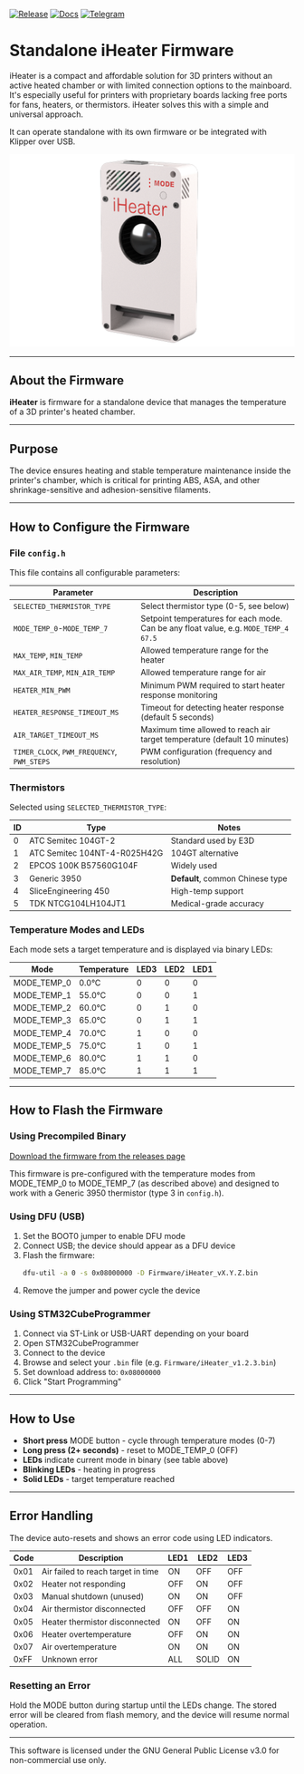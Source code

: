 [![Release](https://img.shields.io/github/v/release/pavluchenkor/iHeater-Standalone-Firmware?include_prereleases&label=latest)](https://github.com/pavluchenkor/iHeater-Standalone-Firmware/releases)
[![Docs](https://img.shields.io/badge/docs-view--online-green?logo=readthedocs)](https://docs.idryer.org/iHeater/README_ru/)
[![Telegram](https://img.shields.io/badge/Telegram-Join%20Chat-blue?logo=telegram)](https://t.me/iDryer)


# Standalone iHeater Firmware

iHeater is a compact and affordable solution for 3D printers without an active heated chamber or with limited connection options to the mainboard. It's especially useful for printers with proprietary boards lacking free ports for fans, heaters, or thermistors. iHeater solves this with a simple and universal approach.

It can operate standalone with its own firmware or be integrated with Klipper over USB.

![iHeater](imgweb/iHeater.png)

---

## About the Firmware

**iHeater** is firmware for a standalone device that manages the temperature of a 3D printer's heated chamber.

---

## Purpose

The device ensures heating and stable temperature maintenance inside the printer's chamber, which is critical for printing ABS, ASA, and other shrinkage-sensitive and adhesion-sensitive filaments.

---

## How to Configure the Firmware

### File `config.h`

This file contains all configurable parameters:

| Parameter                                 | Description                                                                                   |
| ----------------------------------------- | --------------------------------------------------------------------------------------------- |
| `SELECTED_THERMISTOR_TYPE`                | Select thermistor type (0-5, see below)                                                       |
| `MODE_TEMP_0`-`MODE_TEMP_7`                           | Setpoint temperatures for each mode. Can be any float value, e.g. `MODE_TEMP_4 67.5`                |
| `MAX_TEMP`, `MIN_TEMP`                    | Allowed temperature range for the heater                                                      |
| `MAX_AIR_TEMP`, `MIN_AIR_TEMP`            | Allowed temperature range for air                                                             |
| `HEATER_MIN_PWM`                          | Minimum PWM required to start heater response monitoring                                      |
| `HEATER_RESPONSE_TIMEOUT_MS`              | Timeout for detecting heater response (default 5 seconds)                                     |
| `AIR_TARGET_TIMEOUT_MS`                   | Maximum time allowed to reach air target temperature (default 10 minutes)                    |
| `TIMER_CLOCK`, `PWM_FREQUENCY`, `PWM_STEPS` | PWM configuration (frequency and resolution)                                                |

### Thermistors

Selected using `SELECTED_THERMISTOR_TYPE`:

| ID | Type                          | Notes                              |
|----|-------------------------------|-------------------------------------|
| 0  | ATC Semitec 104GT-2           | Standard used by E3D                |
| 1  | ATC Semitec 104NT-4-R025H42G  | 104GT alternative                   |
| 2  | EPCOS 100K B57560G104F        | Widely used                         |
| 3  | Generic 3950                  | **Default**, common Chinese type    |
| 4  | SliceEngineering 450          | High-temp support                   |
| 5  | TDK NTCG104LH104JT1           | Medical-grade accuracy              |

### Temperature Modes and LEDs

Each mode sets a target temperature and is displayed via binary LEDs:

| Mode   | Temperature | LED3 | LED2 | LED1 |
|--------|-------------|------|------|------|
| MODE_TEMP_0  | 0.0°C       | 0    | 0    | 0    |
| MODE_TEMP_1  | 55.0°C      | 0    | 0    | 1    |
| MODE_TEMP_2  | 60.0°C      | 0    | 1    | 0    |
| MODE_TEMP_3  | 65.0°C      | 0    | 1    | 1    |
| MODE_TEMP_4  | 70.0°C      | 1    | 0    | 0    |
| MODE_TEMP_5  | 75.0°C      | 1    | 0    | 1    |
| MODE_TEMP_6  | 80.0°C      | 1    | 1    | 0    |
| MODE_TEMP_7  | 85.0°C      | 1    | 1    | 1    |

---

## How to Flash the Firmware

### Using Precompiled Binary

[Download the firmware from the releases page](https://github.com/pavluchenkor/iHeater-Standalone-Firmware/releases)

This firmware is pre-configured with the temperature modes from MODE_TEMP_0 to MODE_TEMP_7 (as described above) and designed to work with a Generic 3950 thermistor (type 3 in `config.h`).

### Using DFU (USB)

1. Set the BOOT0 jumper to enable DFU mode
2. Connect USB; the device should appear as a DFU device
3. Flash the firmware:
   ```bash
   dfu-util -a 0 -s 0x08000000 -D Firmware/iHeater_vX.Y.Z.bin
   ```
4. Remove the jumper and power cycle the device

### Using STM32CubeProgrammer

1. Connect via ST-Link or USB-UART depending on your board
2. Open STM32CubeProgrammer
3. Connect to the device
4. Browse and select your `.bin` file (e.g. `Firmware/iHeater_v1.2.3.bin`)
5. Set download address to: `0x08000000`
6. Click "Start Programming"

---

## How to Use

- **Short press** MODE button - cycle through temperature modes (0-7)
- **Long press (2+ seconds)** - reset to MODE_TEMP_0 (OFF)
- **LEDs** indicate current mode in binary (see table above)
- **Blinking LEDs** - heating in progress
- **Solid LEDs** - target temperature reached

---

## Error Handling

The device auto-resets and shows an error code using LED indicators.

| Code  | Description                               | LED1 | LED2 | LED3  |
|-------|-------------------------------------------|------|------|-------|
| 0x01  | Air failed to reach target in time        | ON   | OFF  | OFF   |
| 0x02  | Heater not responding                     | OFF  | ON   | OFF   |
| 0x03  | Manual shutdown (unused)                  | ON   | ON   | OFF   |
| 0x04  | Air thermistor disconnected                | OFF  | OFF  | ON    |
| 0x05  | Heater thermistor disconnected             | ON   | OFF  | ON    |
| 0x06  | Heater overtemperature                     | OFF  | ON   | ON    |
| 0x07  | Air overtemperature                        | ON   | ON   | ON    |
| 0xFF  | Unknown error                              | ALL  | SOLID| ON    |

### Resetting an Error

Hold the MODE button during startup until the LEDs change. The stored error will be cleared from flash memory, and the device will resume normal operation.

---

This software is licensed under the GNU General Public License v3.0 for non-commercial use only.